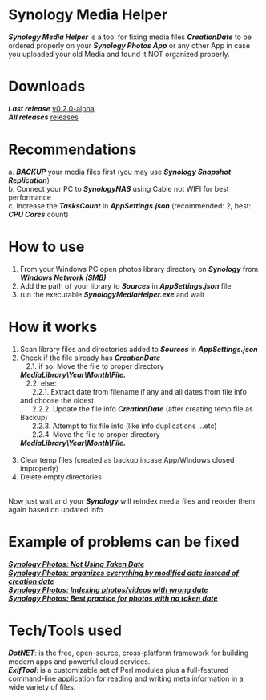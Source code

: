# Synology Media Helper
<b>*Synology Media Helper*</b> is a tool for fixing media files <b>*CreationDate*</b> to be ordered properly on your <b>*Synology Photos App*</b> or any other App in case you uploaded your old Media and found it NOT organized properly.

# Downloads
<b>*Last release*</b> [v0.2.0-alpha](https://github.com/BenSabry/SynologyMediaHelper/releases/tag/v0.2.0-alpha)<br />
<b>*All releases*</b> [releases](https://github.com/BenSabry/SynologyMediaHelper/releases)

# Recommendations
a. <b>*BACKUP*</b> your media files first (you may use <b>*Synology Snapshot Replication*</b>)<br />
b. Connect your PC to <b>*SynologyNAS*</b> using Cable not WIFI for best performance<br />
c. Increase the <b>*TasksCount*</b> in <b>*AppSettings.json*</b> (recommended: 2, best: <b>*CPU Cores*</b> count)<br />

# How to use
1. From your Windows PC open photos library directory on <b>*Synology*</b> from <b>*Windows Network (SMB)*</b><br />
2. Add the path of your library to <b>*Sources*</b> in <b>*AppSettings.json*</b> file<br />
3. run the executable <b>*SynologyMediaHelper.exe*</b> and wait<br />

# How it works
1. Scan library files and directories added to <b>*Sources*</b> in <b>*AppSettings.json*</b><br />
2. Check if the file already has <b>*CreationDate*</b><br />
&nbsp;&nbsp;&nbsp;2.1. if so: Move the file to proper directory <b>*MediaLibrary\Year\Month\File.*</b><br />
&nbsp;&nbsp;&nbsp;2.2. else:<br />
&nbsp;&nbsp;&nbsp;&nbsp;&nbsp;&nbsp;2.2.1. Extract date from filename if any and all dates from file info and choose the oldest<br />
&nbsp;&nbsp;&nbsp;&nbsp;&nbsp;&nbsp;2.2.2. Update the file info <b>*CreationDate*</b> (after creating temp file as Backup)<br />
&nbsp;&nbsp;&nbsp;&nbsp;&nbsp;&nbsp;2.2.3. Attempt to fix file info (like info duplications ...etc)<br />
&nbsp;&nbsp;&nbsp;&nbsp;&nbsp;&nbsp;2.2.4. Move the file to proper directory <b>*MediaLibrary\Year\Month\File.*</b><br /><br />
3. Clear temp files (created as backup incase App/Windows closed improperly)<br />
4. Delete empty directories<br /><br />

Now just wait and your <b>*Synology*</b> will reindex media files and reorder them again based on updated info

# Example of problems can be fixed
[<b>*Synology Photos: Not Using Taken Date*</b>](https://www.reddit.com/r/synology/comments/kgy604/synology_photos_not_using_taken_date/)<br />
[<b>*Synology Photos: organizes everything by modified date instead of creation date*</b>](https://www.reddit.com/r/synology/comments/120jsvk/synology_photos_organizes_everything_by_modified/)<br />
[<b>*Synology Photos: Indexing photos/videos with wrong date*</b>](https://www.reddit.com/r/synology/comments/qj9wya/synology_photos_indexing_photosvideos_with_wrong/)<br />
[<b>*Synology Photos: Best practice for photos with no taken date*</b>](https://www.reddit.com/r/synology/comments/rn5cvm/best_practice_for_photos_with_no_taken_date/)<br />

# Tech/Tools used
<b>*DotNET*</b>: is the free, open-source, cross-platform framework for building modern apps and powerful cloud services.<br />
<b>*ExifTool*</b>: is a customizable set of Perl modules plus a full-featured command-line application for reading and writing meta information in a wide variety of files.<br />
